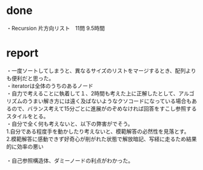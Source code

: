 # done 
・Recursion 片方向リスト　11問 9.5時間</br>

# report
・一度ソートしてしまうと、異なるサイズのリストをマージするとき、配列よりも便利だと思った。</br>
・iteratorは全体のうちのあるノード</br>
・自力で考えることに執着して１、2時間も考えた上に正解したとして、アルゴリズムのうまい解き方には遠く及ばないようなクソコードになっている場合もあるので、バランス考えて15分ごとに進展がのぞめなければ回答をすこし参照するスタイルをとる。</br>
・自分で全く何も考えないと、以下の弊害がでそう。</br>
1.自分である程度手を動かしたり考えないと、模範解答の必然性を見落とす。</br>
2.模範解答に感動できず好奇心が削がれた状態で解放暗記、写経に走るため結果的に効率の悪い</br>
</br>
・自己参照構造体、ダミーノードの利点がわかった。</br>